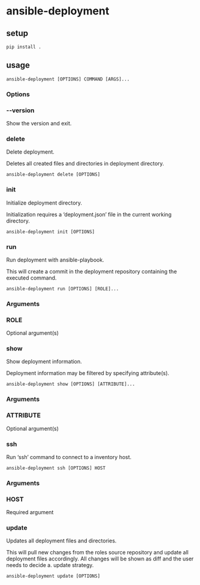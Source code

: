 # ansible-deployment

## setup

```
pip install .
```

## usage

```
ansible-deployment [OPTIONS] COMMAND [ARGS]...
```

### Options


### --version
Show the version and exit.

### delete

Delete deployment.

Deletes all created files and directories in deployment directory.

```
ansible-deployment delete [OPTIONS]
```

### init

Initialize deployment directory.

Initialization requires a ‘deployment.json’ file in the
current working directory.

```
ansible-deployment init [OPTIONS]
```

### run

Run deployment with ansible-playbook.

This will create a commit in the deployment repository
containing the executed command.

```
ansible-deployment run [OPTIONS] [ROLE]...
```

### Arguments


### ROLE
Optional argument(s)

### show

Show deployment information.

Deployment information may be filtered by specifying attribute(s).

```
ansible-deployment show [OPTIONS] [ATTRIBUTE]...
```

### Arguments


### ATTRIBUTE
Optional argument(s)

### ssh

Run ‘ssh’ command to connect to a inventory host.

```
ansible-deployment ssh [OPTIONS] HOST
```

### Arguments


### HOST
Required argument

### update

Updates all deployment files and directories.

This will pull new changes from the roles source repository and
update all deployment files accordingly.
All changes will be shown as diff and the user needs to decide a.
update strategy.

```
ansible-deployment update [OPTIONS]
```
